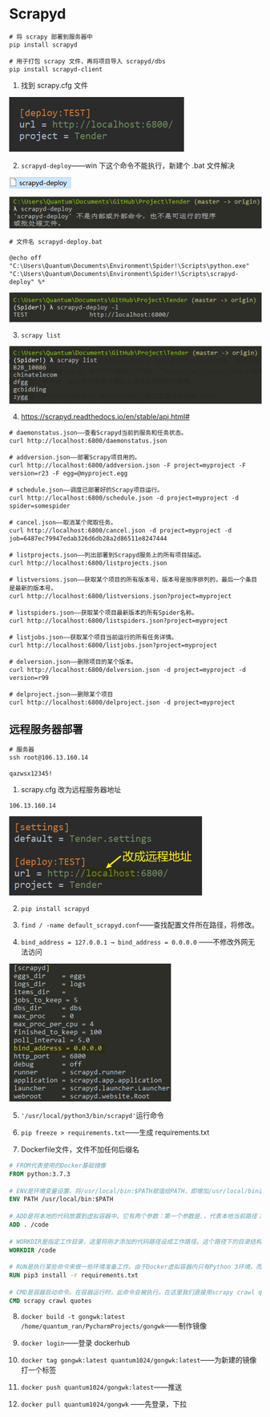 # Scrapyd

```shell
# 将 scrapy 部署到服务器中
pip install scrapyd

# 用于打包 scrapy 文件，再将项目导入 scrapyd/dbs
pip install scrapyd-client
```

1. 找到 scrapy.cfg 文件

![1565438967943](Scrapyd.assets/1565438967943.png)

2. `scrapyd-deploy`——win 下这个命令不能执行，新建个 .bat 文件解决

![1565439160248](Scrapyd.assets/1565439160248.png)

![1565439258026](Scrapyd.assets/1565439258026.png)

```
# 文件名 scrapyd-deploy.bat

@echo off
"C:\Users\Quantum\Documents\Environment\Spider!\Scripts\python.exe" "C:\Users\Quantum\Documents\Environment\Spider!\Scripts\scrapyd-deploy" %*
```

![1565439464893](Scrapyd.assets/1565439464893.png)

3. `scrapy list`

![1565439517643](Scrapyd.assets/1565439517643.png)

4. https://scrapyd.readthedocs.io/en/stable/api.html#

```shell
# daemonstatus.json——查看Scrapyd当前的服务和任务状态。
curl http://localhost:6800/daemonstatus.json

# addversion.json——部署Scrapy项目用的。
curl http://localhost:6800/addversion.json -F project=myproject -F version=r23 -F egg=@myproject.egg

# schedule.json——调度已部署好的Scrapy项目运行。
curl http://localhost:6800/schedule.json -d project=myproject -d spider=somespider

# cancel.json——取消某个爬取任务。
curl http://localhost:6800/cancel.json -d project=myproject -d job=6487ec79947edab326d6db28a2d86511e8247444

# listprojects.json——列出部署到Scrapyd服务上的所有项目描述。
curl http://localhost:6800/listprojects.json

# listversions.json——获取某个项目的所有版本号，版本号是按序排列的，最后一个条目是最新的版本号。
curl http://localhost:6800/listversions.json?project=myproject

# listspiders.json——获取某个项目最新版本的所有Spider名称。
curl http://localhost:6800/listspiders.json?project=myproject

# listjobs.json——获取某个项目当前运行的所有任务详情。
curl http://localhost:6800/listjobs.json?project=myproject

# delversion.json——删除项目的某个版本。
curl http://localhost:6800/delversion.json -d project=myproject -d version=r99

# delproject.json——删除某个项目
curl http://localhost:6800/delproject.json -d project=myproject
```

## 远程服务器部署

```shell
# 服务器
ssh root@106.13.160.14

qazwsx12345!
```

1. scrapy.cfg 改为远程服务器地址

```
106.13.160.14
```

![1565492752377](Scrapyd.assets/1565492752377.png)

2. `pip install scrapyd`

3. `find / -name default_scrapyd.conf`——查找配置文件所在路径，将修改。

4. `bind_address = 127.0.0.1 → bind_address = 0.0.0.0` ——不修改外网无法访问

![1565493146666](Scrapyd.assets/1565493146666.png)

5. `'/usr/local/python3/bin/scrapyd'`运行命令

6. `pip freeze > requirements.txt`——生成 requirements.txt

7. Dockerfile文件，文件不加任何后缀名

```dockerfile
# FROM代表使用的Docker基础镜像
FROM python:3.7.3

# ENV是环境变量设置，将/usr/local/bin:$PATH赋值给PATH，即增加/usr/local/bin这个环境变量路径。
ENV PATH /usr/local/bin:$PATH

# ADD是将本地的代码放置到虚拟容器中。它有两个参数：第一个参数是.，代表本地当前路径；第二个参数是/code，代表虚拟容器中的路径，也就是将本地项目所有内容放置到虚拟容器的/code目录下，以便于在虚拟容器中运行代码。
ADD . /code

# WORKDIR是指定工作目录，这里将刚才添加的代码路径设成工作路径。这个路径下的目录结构和当前本地目录结构是相同的，所以我们可以直接执行库安装命令、爬虫运行命令等。
WORKDIR /code

# RUN是执行某些命令来做一些环境准备工作。由于Docker虚拟容器内只有Python 3环境，而没有所需要的Python库，所以我们运行此命令来在虚拟容器中安装相应的Python库如Scrapy，这样就可以在虚拟容器中执行Scrapy命令了。
RUN pip3 install -r requirements.txt

# CMD是容器启动命令。在容器运行时，此命令会被执行。在这里我们直接用scrapy crawl quotes来启动爬虫。
CMD scrapy crawl quotes
```

8. `docker build -t gongwk:latest /home/quantum_ran/PycharmProjects/gongwk`——制作镜像

9. `docker login`——登录 dockerhub

10. `docker tag gongwk:latest quantum1024/gongwk:latest`——为新建的镜像打一个标签

12. `docker push quantum1024/gongwk:latest`——推送

11. `docker pull quantum1024/gongwk` ——先登录，下拉

